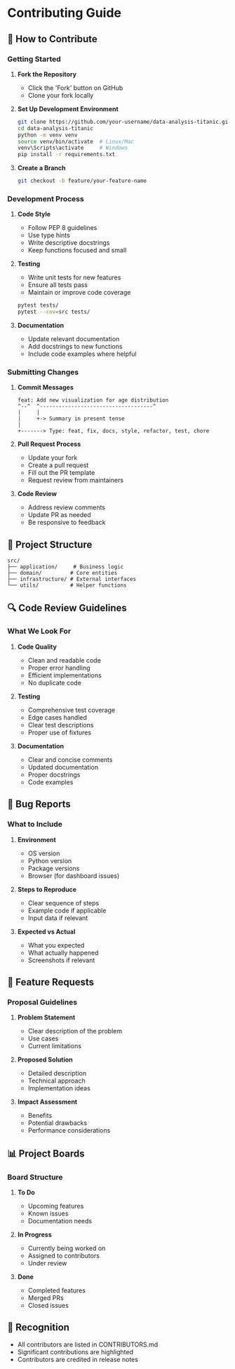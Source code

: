 # Contributing Guide

## 🤝 How to Contribute

### Getting Started

1. **Fork the Repository**
   - Click the 'Fork' button on GitHub
   - Clone your fork locally

2. **Set Up Development Environment**
   ```bash
   git clone https://github.com/your-username/data-analysis-titanic.git
   cd data-analysis-titanic
   python -m venv venv
   source venv/bin/activate  # Linux/Mac
   venv\Scripts\activate     # Windows
   pip install -r requirements.txt
   ```

3. **Create a Branch**
   ```bash
   git checkout -b feature/your-feature-name
   ```

### Development Process

1. **Code Style**
   - Follow PEP 8 guidelines
   - Use type hints
   - Write descriptive docstrings
   - Keep functions focused and small

2. **Testing**
   - Write unit tests for new features
   - Ensure all tests pass
   - Maintain or improve code coverage
   ```bash
   pytest tests/
   pytest --cov=src tests/
   ```

3. **Documentation**
   - Update relevant documentation
   - Add docstrings to new functions
   - Include code examples where helpful

### Submitting Changes

1. **Commit Messages**
   ```
   feat: Add new visualization for age distribution
   ^--^  ^------------------------------------^
   |     |
   |     +-> Summary in present tense
   |
   +-------> Type: feat, fix, docs, style, refactor, test, chore
   ```

2. **Pull Request Process**
   - Update your fork
   - Create a pull request
   - Fill out the PR template
   - Request review from maintainers

3. **Code Review**
   - Address review comments
   - Update PR as needed
   - Be responsive to feedback

## 🎯 Project Structure

```
src/
├── application/     # Business logic
├── domain/         # Core entities
├── infrastructure/ # External interfaces
└── utils/          # Helper functions
```

## 🔍 Code Review Guidelines

### What We Look For

1. **Code Quality**
   - Clean and readable code
   - Proper error handling
   - Efficient implementations
   - No duplicate code

2. **Testing**
   - Comprehensive test coverage
   - Edge cases handled
   - Clear test descriptions
   - Proper use of fixtures

3. **Documentation**
   - Clear and concise comments
   - Updated documentation
   - Proper docstrings
   - Code examples

## 🐛 Bug Reports

### What to Include

1. **Environment**
   - OS version
   - Python version
   - Package versions
   - Browser (for dashboard issues)

2. **Steps to Reproduce**
   - Clear sequence of steps
   - Example code if applicable
   - Input data if relevant

3. **Expected vs Actual**
   - What you expected
   - What actually happened
   - Screenshots if relevant

## 🚀 Feature Requests

### Proposal Guidelines

1. **Problem Statement**
   - Clear description of the problem
   - Use cases
   - Current limitations

2. **Proposed Solution**
   - Detailed description
   - Technical approach
   - Implementation ideas

3. **Impact Assessment**
   - Benefits
   - Potential drawbacks
   - Performance considerations

## 📊 Project Boards

### Board Structure

1. **To Do**
   - Upcoming features
   - Known issues
   - Documentation needs

2. **In Progress**
   - Currently being worked on
   - Assigned to contributors
   - Under review

3. **Done**
   - Completed features
   - Merged PRs
   - Closed issues

## 🎉 Recognition

- All contributors are listed in CONTRIBUTORS.md
- Significant contributions are highlighted
- Contributors are credited in release notes
